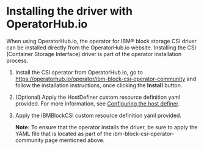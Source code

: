 # Installing the driver with OperatorHub.io

When using OperatorHub.io, the operator for IBM® block storage CSI driver can be installed directly from the OperatorHub.io website. Installing the CSI (Container Storage Interface) driver is part of the operator installation process.

1. Install the CSI operator from OperatorHub.io, go to https://operatorhub.io/operator/ibm-block-csi-operator-community and follow the installation instructions, once clicking the **Install** button.

2. (Optional) Apply the HostDefiner custom resource definition yaml provided. For more information, see [Configuring the host definer](../configuration/configuring_hostdefiner.md).

3. Apply the IBMBlockCSI custom resource definition yaml provided.

    **Note:** To ensure that the operator installs the driver, be sure to apply the YAML file that is located as part of the ibm-block-csi-operator-community page mentioned above.